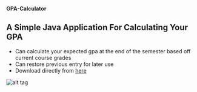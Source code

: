 #### GPA-Calculator
## A Simple Java Application For Calculating Your GPA

* Can calculate your expected gpa at the end of the semester based off current course grades
* Can restore previous entry for later use
* Download directly from [here](https://github.com/sagar794/GPA-Calculator/releases/download/v2.0/GPACalc.jar)

![alt tag](http://i.imgur.com/1WUiaMj.png)
